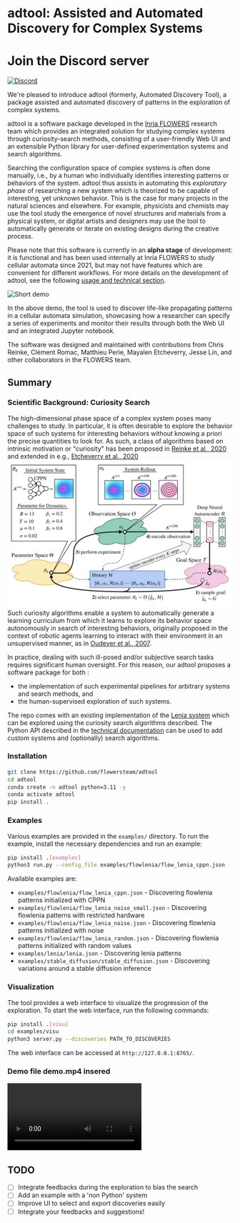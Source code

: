 # adtool: Assisted and Automated Discovery for Complex Systems

# Join the Discord server
[![Discord](https://img.shields.io/discord/898978609686315530?label=Discord)](https://discord.gg/B7a43wP3zQ)

We're pleased to introduce adtool (formerly, Automated Discovery Tool), a
package assisted and automated discovery of patterns in the exploration of
complex systems.

adtool is a software package developed in the [Inria
FLOWERS](https://flowers.inria.fr) research team which provides an integrated
solution for studying complex systems through curiosity-search methods,
consisting of a user-friendly Web UI and an extensible Python library for
user-defined experimentation systems and search algorithms.

Searching the configuration space of complex systems is often done manually,
i.e., by a human who individually identifies interesting patterns or behaviors
of the system. adtool thus assists in automating this
_exploratory phase_ of researching a new system which is theorized to be capable
of interesting, yet unknown behavior. This is the case for many projects in the
natural sciences and elsewhere. For example, physicists and chemists may use the
tool study the emergence of novel structures and materials from a physical
system, or digital artists and designers may use the tool to automatically
generate or iterate on existing designs during the creative process.

Please note that this software is currently in an **alpha stage** of
development: it is functional and has been used internally at Inria FLOWERS to
study cellular automata since 2021, but may not have features which are
convenient for different workflows. For more details on the development of
adtool, see the following [usage and technical
section](#usage-and-technical-documentation).

![Short demo](demo.gif)

In the above demo, the tool is used to discover life-like propagating patterns
in a cellular automata simulation, showcasing how a researcher can specify a
series of experiments and monitor their results through both the Web UI and an
integrated Jupyter notebook.

The software was designed and maintained with contributions from Chris Reinke,
Clément Romac, Matthieu Perie, Mayalen Etcheverry, Jesse Lin, and other
collaborators in the FLOWERS team.

## Summary

### Scientific Background: Curiosity Search

The high-dimensional phase space of a complex system poses many challenges to
study. In particular, it is often desirable to explore the behavior space of
such systems for interesting behaviors without knowing a priori the precise
quantities to look for. As such, a class of algorithms based on intrinsic
motivation or "curiosity" has been proposed in [Reinke et al.,
2020](https://arxiv.org/abs/1908.06663) and extended in e.g., [Etcheverry et
al., 2020](https://arxiv.org/abs/2007.01195) ![Lenia](lenia.png) Such curiosity
algorithms enable a system to automatically generate a learning curriculum from
which it learns to explore its behavior space autonomously in search of
interesting behaviors, originally proposed in the context of robotic agents
learning to interact with their environment in an unsupervised manner, as in
[Oudeyer et al., 2007](https://ieeexplore.ieee.org/document/4141061).

In practice, dealing with such ill-posed and/or subjective search tasks requires
significant human oversight. For this reason, our adtool
proposes a software package for both :

- the implementation of such experimental pipelines for arbitrary systems and
  search methods, and
- the human-supervised exploration of such systems.

The repo comes with an existing implementation of the [Lenia
system](https://chakazul.github.io/lenia.html) which can be explored using the
curiosity search algorithms described. The Python API described in the
[technical documentation](https://developmentalsystems.org/adtool/) can be used
to add custom systems and (optionally) search algorithms.

### Installation

```bash
git clone https://github.com/flowersteam/adtool
cd adtool
conda create -n adtool python=3.11 -y
conda activate adtool
pip install .
```

### Examples
Various examples are provided in the `examples/` directory. To run the example, install the necessary dependencies and run an example:
```bash
pip install .[examples]
python3 run.py --config_file examples/flowlenia/flow_lenia_cppn.json
``` 
Available examples are:
- `examples/flowlenia/flow_lenia_cppn.json` - Discovering flowlenia patterns initialized with CPPN
- `examples/flowlenia/flow_lenia_noise_small.json` - Discovering flowlenia patterns with restricted hardware
- `examples/flowlenia/flow_lenia_noise.json` - Discovering flowlenia patterns initialized with noise
- `examples/flowlenia/flow_lenia_random.json` - Discovering flowlenia patterns initialized with random values
- `examples/lenia/lenia.json` - Discovering lenia patterns
- `examples/stable_diffusion/stable_diffusion.json` - Discovering variations around a stable diffusion inference



### Visualization
The tool provides a web interface to visualize the progression of the exploration. To start the web interface, run the following commands:
```bash
pip install .[visu]
cd examples/visu
python3 server.py --discoveries PATH_TO_DISCOVERIES
```
The web interface can be accessed at `http://127.0.0.1:8765/`.


### Demo file demo.mp4 insered
![Short demo](demo.mp4)


## TODO
- [ ] Integrate feedbacks during the exploration to bias the search
- [ ] Add an example with a 'non Python' system 
- [ ] Improve UI to select and export discoveries easily
- [ ] Integrate your feedbacks and suggestions!